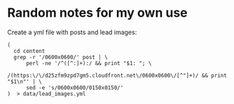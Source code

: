 # Random notes for my own use

Create a yml file with posts and lead images:

```
( 
  cd content
  grep -r '/0600x0600/' post | \
      perl -ne '/^([^:]+):/ && print "$1: "; \
                /(https:\/\/d25zfm9zpd7gm5.cloudfront.net\/0600x0600\/[^"]+)/ && print "$1\n"' | \
      sed -e 's/0600x0600/0150x0150/'
)  > data/lead_images.yml
```